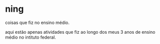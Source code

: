 # ning
coisas que fiz no ensino médio.

aqui estão apenas atividades que fiz ao longo dos meus 3 anos de ensino médio no intituto federal.
